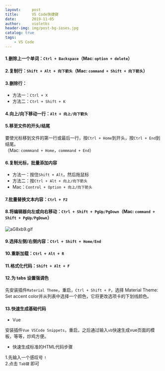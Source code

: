 ```yaml
---
layout:     post
title:      VS Code快捷键
date:       2019-11-05
author:     violetks
header-img: img/post-bg-ioses.jpg
catalog: true
tags:
    - VS Code
---
```


#### 1.删除上一个单词：`Ctrl + Backspace`（Mac: `option + delete`）

#### 2.复制行：`Shift + Alt + 向下箭头`（Mac: `command + Shift + 向下箭头`）

#### 3.删除行：
- 方法一：`Ctrl + X`
- 方法二：`Ctrl + Shift + K`

#### 4.向上/向下移动一行：`Alt + 向上/向下箭头`

#### 5.移至文件的开头/结尾

要使光标移到文件的第一行或最后一行，按`Ctrl + Home`到开头，按`Ctrl + End`到结尾。<br>
（Mac: `commmand + Home`，`commmand + End`）

#### 6.复制光标，批量添加内容
- 方法一：按住`Shift + Alt`，然后拖鼠标<br>
- 方法二：按`Ctrl + Alt + 向上/向下箭头`<br>
- Mac：`Control + Option + 向上/向下箭头`

#### 7.批量替换文本内容：`Ctrl + F2`

#### 8.将编辑器向左或向右移动：`Ctrl + Shift + PgUp/PgDown`（Mac: `command + Shift + PgUp/PgDown`）
![aG8xb9.gif](https://s1.ax1x.com/2020/08/01/aG8xb9.gif)
<!-- ![aG8xb9.gif](/instructPic/aG8xb9.gif) -->

#### 9.选择左侧/右侧内容：`Ctrl + Shift + Home/End`

#### 10.重新加载：`Ctrl + Alt + R`

#### 11.格式化代码：`Shift + Alt + F`

#### 12.为 tabs 设置强调色
先安装插件`Material Theme`，重启，`Ctrl + Shift + P`，选择 Material Theme: Set accent color并从列表中选择一个颜色，它将更改选项卡的下划线颜色。

#### 13.快速生成基础代码

- Vue

安装插件`Vue VSCode Snippets`，重启，之后通过输入`vb`快速生成vue页面的模板，等等，炒鸡方便。

- 快速生成标准的HTML代码步骤

1.先输入一个感叹号 `!`<br>
2.点击 `Tab键` 即可<br>
